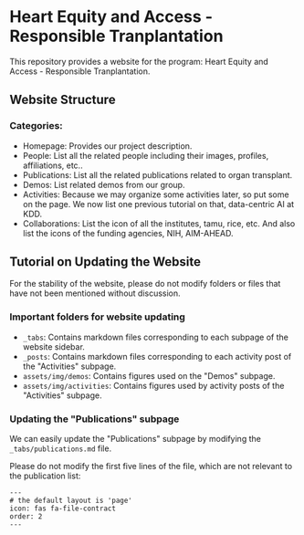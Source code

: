 # Heart Equity and Access - Responsible Tranplantation

This repository provides a website for the program: Heart Equity and Access - Responsible Tranplantation.

## Website Structure
### Categories:
- Homepage: Provides our project description.
- People: List all the related people including their images, profiles, affiliations, etc..
- Publications: List all the related publications related to organ transplant.
- Demos: List related demos from our group.
- Activities: Because we may organize some activities later, so put some on the page. We now list one previous tutorial on that, data-centric AI at KDD.
- Collaborations: List the icon of all the institutes, tamu, rice, etc. And also list the icons of the funding agencies, NIH, AIM-AHEAD.


## Tutorial on Updating the Website
For the stability of the website, please do not modify folders or files that have not been mentioned without discussion.

### Important folders for website updating
- `_tabs`: Contains markdown files corresponding to each subpage of the website sidebar.
- `_posts`: Contains markdown files corresponding to each activity post of the "Activities" subpage.
- `assets/img/demos`: Contains figures used on the "Demos" subpage.
- `assets/img/activities`: Contains figures used by activity posts of the "Activities" subpage.

### Updating the "Publications" subpage
We can easily update the "Publications" subpage by modifying the `_tabs/publications.md` file.

Please do not modify the first five lines of the file, which are not relevant to the publication list:
```
---
# the default layout is 'page'
icon: fas fa-file-contract
order: 2
---
```
  
